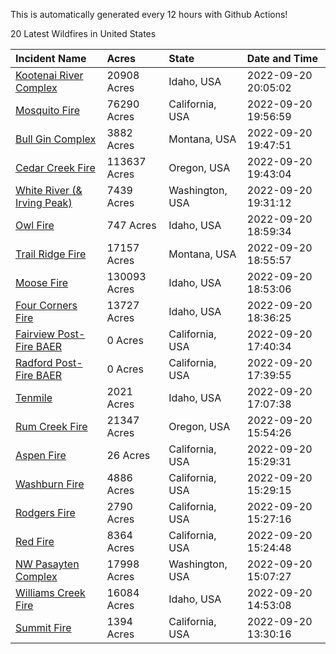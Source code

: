 This is automatically generated every 12 hours with Github Actions!

20 Latest Wildfires in United States

 | Incident Name | Acres | State | Date and Time |
|:---|:---|:---|:---|
| [Kootenai River Complex ](https://inciweb.nwcg.gov/incident/8378/) | 20908 Acres | Idaho, USA | 2022-09-20 20:05:02 |
| [Mosquito Fire](https://inciweb.nwcg.gov/incident/8398/) | 76290 Acres | California, USA | 2022-09-20 19:56:59 |
| [Bull Gin Complex](https://inciweb.nwcg.gov/incident/8381/) | 3882 Acres | Montana, USA | 2022-09-20 19:47:51 |
| [Cedar Creek Fire](https://inciweb.nwcg.gov/incident/8307/) | 113637 Acres | Oregon, USA | 2022-09-20 19:43:04 |
| [White River (& Irving Peak)](https://inciweb.nwcg.gov/incident/8329/) | 7439 Acres | Washington, USA | 2022-09-20 19:31:12 |
| [Owl Fire](https://inciweb.nwcg.gov/incident/8416/) | 747 Acres | Idaho, USA | 2022-09-20 18:59:34 |
| [Trail Ridge Fire](https://inciweb.nwcg.gov/incident/8365/) | 17157 Acres | Montana, USA | 2022-09-20 18:55:57 |
| [Moose Fire](https://inciweb.nwcg.gov/incident/8249/) | 130093 Acres | Idaho, USA | 2022-09-20 18:53:06 |
| [Four Corners Fire](https://inciweb.nwcg.gov/incident/8331/) | 13727 Acres | Idaho, USA | 2022-09-20 18:36:25 |
| [Fairview Post-Fire BAER](https://inciweb.nwcg.gov/incident/8426/) | 0 Acres | California, USA | 2022-09-20 17:40:34 |
| [Radford Post-Fire BAER](https://inciweb.nwcg.gov/incident/8425/) | 0 Acres | California, USA | 2022-09-20 17:39:55 |
| [Tenmile ](https://inciweb.nwcg.gov/incident/8401/) | 2021 Acres | Idaho, USA | 2022-09-20 17:07:38 |
| [Rum Creek Fire](https://inciweb.nwcg.gov/incident/8348/) | 21347 Acres | Oregon, USA | 2022-09-20 15:54:26 |
| [Aspen Fire](https://inciweb.nwcg.gov/incident/8385/) | 26 Acres | California, USA | 2022-09-20 15:29:31 |
| [Washburn Fire](https://inciweb.nwcg.gov/incident/8209/) | 4886 Acres | California, USA | 2022-09-20 15:29:15 |
| [Rodgers Fire](https://inciweb.nwcg.gov/incident/8333/) | 2790 Acres | California, USA | 2022-09-20 15:27:16 |
| [Red Fire](https://inciweb.nwcg.gov/incident/8332/) | 8364 Acres | California, USA | 2022-09-20 15:24:48 |
| [NW Pasayten Complex](https://inciweb.nwcg.gov/incident/8397/) | 17998 Acres | Washington, USA | 2022-09-20 15:07:27 |
| [Williams Creek Fire](https://inciweb.nwcg.gov/incident/8372/) | 16084 Acres | Idaho, USA | 2022-09-20 14:53:08 |
| [Summit Fire](https://inciweb.nwcg.gov/incident/8408/) | 1394 Acres | California, USA | 2022-09-20 13:30:16 |
